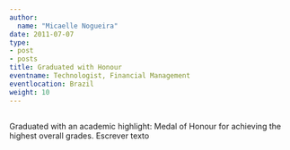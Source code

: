 ```yaml
---
author:
  name: "Micaelle Nogueira"
date: 2011-07-07
type:
- post
- posts
title: Graduated with Honour
eventname: Technologist, Financial Management 
eventlocation: Brazil
weight: 10
---
```


## 

Graduated with an academic highlight: Medal of Honour for achieving the highest overall grades.
Escrever texto